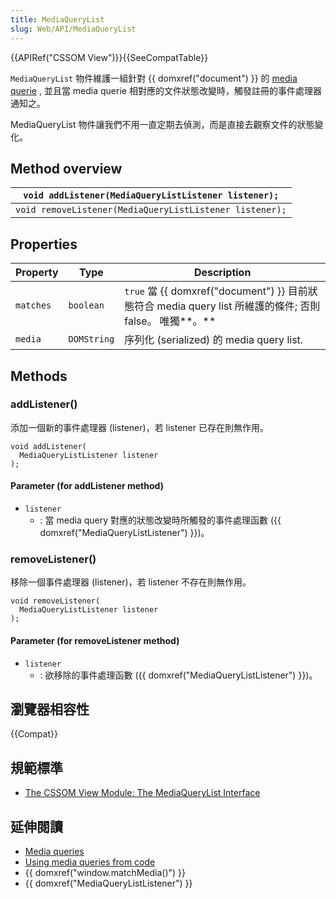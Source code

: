 ```yaml
---
title: MediaQueryList
slug: Web/API/MediaQueryList
---
```


{{APIRef("CSSOM View")}}{{SeeCompatTable}}

`MediaQueryList` 物件維護一組針對 {{ domxref("document") }} 的 [media querie](/zh-TW/docs/CSS/Media_queries) , 並且當 media querie 相對應的文件狀態改變時，觸發註冊的事件處理器通知之。

MediaQueryList 物件讓我們不用一直定期去偵測，而是直接去觀察文件的狀態變化。

## Method overview

| `void addListener(MediaQueryListListener listener);`    |
| ------------------------------------------------------- |
| `void removeListener(MediaQueryListListener listener);` |

## Properties

| Property  | Type        | Description                                                                                             |
| --------- | ----------- | ------------------------------------------------------------------------------------------------------- |
| `matches` | `boolean`   | `true` 當 {{ domxref("document") }} 目前狀態符合 media query list 所維護的條件; 否則 false。 唯獨**。** |
| `media`   | `DOMString` | 序列化 (serialized) 的 media query list.                                                                |

## Methods

### addListener()

添加一個新的事件處理器 (listener)，若 listener 已存在則無作用。

```plain
void addListener(
  MediaQueryListListener listener
);
```

#### Parameter (for addListener method)

- `listener`
  - : 當 media query 對應的狀態改變時所觸發的事件處理函數 ({{ domxref("MediaQueryListListener") }})。

### removeListener()

移除一個事件處理器 (listener)，若 listener 不存在則無作用。

```plain
void removeListener(
  MediaQueryListListener listener
);
```

#### Parameter (for removeListener method)

- `listener`
  - : 欲移除的事件處理函數 ({{ domxref("MediaQueryListListener") }})。

## 瀏覽器相容性

{{Compat}}

## 規範標準

- [The CSSOM View Module: The MediaQueryList Interface](http://dev.w3.org/csswg/cssom-view/#the-mediaquerylist-interface)

## 延伸閱讀

- [Media queries](/zh-TW/docs/CSS/Media_queries)
- [Using media queries from code](/zh-TW/docs/CSS/Using_media_queries_from_code)
- {{ domxref("window.matchMedia()") }}
- {{ domxref("MediaQueryListListener") }}
